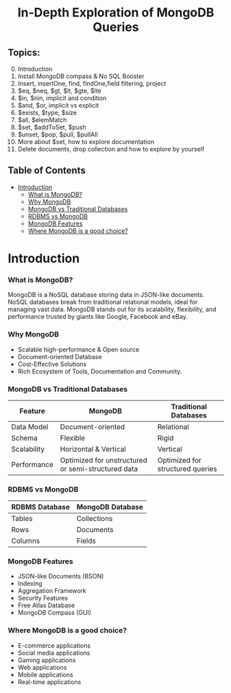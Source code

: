 <h1 align='center'>In-Depth Exploration of MongoDB Queries</h1>

## Topics:

0. Introduction
1. Install MongoDB compass & No SQL Booster
2. Insert, insertOne, find, findOne,field filtering, project
3. $eq, $neq, $gt, $lt, $gte, $lte
4. $in, $nin, implicit and condition
5. $and, $or, implicit vs explicit
6. $exists, $type, $size
7. $all, $elemMatch
8. $set, $addToSet, $push
9. $unset, $pop, $pull, $pullAll
10. More about $set, how to explore documentation
11. Delete documents, drop collection and how to explore by yourself

## Table of Contents

- [Introduction](#introduction)
  - [What is MongoDB?](#what-is-mongodb)
  - [Why MongoDB](#why-mongodb)
  - [MongoDB vs Traditional Databases](#mongodb-vs-traditional-databases)
  - [RDBMS vs MongoDB](#rdbms-vs-mongodb)
  - [MongoDB Features](#mongodb-features)
  - [Where MongoDB is a good choice?](#where-mongodb-is-a-good-choice)

# Introduction

### What is MongoDB?

MongoDB is a NoSQL database storing data in JSON-like documents. NoSQL databases break from traditional relational models, ideal for managing vast data. MongoDB stands out for its scalability, flexibility, and performance trusted by giants like Google, Facebook and eBay.

### Why MongoDB

- Scalable high-performance & Open source
- Document-oriented Database
- Cost-Effective Solutions
- Rich Ecosystem of Tools, Documentation and Community.

### MongoDB vs Traditional Databases

| Feature     | MongoDB                                            | Traditional Databases            |
| ----------- | -------------------------------------------------- | -------------------------------- |
| Data Model  | Document-oriented                                  | Relational                       |
| Schema      | Flexible                                           | Rigid                            |
| Scalability | Horizontal & Vertical                              | Vertical                         |
| Performance | Optimized for unstructured or semi-structured data | Optimized for structured queries |

### RDBMS vs MongoDB

| RDBMS Database | MongoDB Database |
| -------------- | ---------------- |
| Tables         | Collections      |
| Rows           | Documents        |
| Columns        | Fields           |

### MongoDB Features

- JSON-like Documents (BSON)
- Indexing
- Aggregation Framework
- Security Features
- Free Atlas Database
- MongoDB Compass (GUI)

### Where MongoDB is a good choice?

- E-commerce applications
- Social media applications
- Gaming applications
- Web applications
- Mobile applications
- Real-time applications
